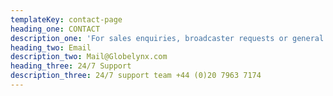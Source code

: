 ```yaml
---
templateKey: contact-page
heading_one: CONTACT
description_one: 'For sales enquiries, broadcaster requests or general info, call or email us'
heading_two: Email
description_two: Mail@Globelynx.com
heading_three: 24/7 Support
description_three: 24/7 support team +44 (0)20 7963 7174
---
```


